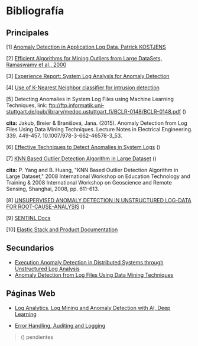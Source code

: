 Bibliografía 
======

## Principales

[1] [Anomaly Detection in Application Log Data, Patrick KOSTJENS](https://dspace.library.uu.nl/bitstream/handle/1874/338664/thesis-patrick-kostjens.pdf?sequence=2&isAllowed=y)

[2] [Efficient Algorithms for Mining Outliers from Large DataSets, Ramaswamy et al., 2000](https://webdocs.cs.ualberta.ca/~zaiane/pub/check/ramaswamy.pdf)

[3] [Experience Report: System Log Analysis for Anomaly Detection](https://pdfs.semanticscholar.org/2c1e/d7e32a85d72fb270ebd07a45641acfba02a9.pdf)

[4] [Use of K-Nearest Neighbor classifier for intrusion detection](http://web.cs.ucdavis.edu/~vemuri/papers/knn-ss02.pdf)

[5] Detecting Anomalies in System Log Files using Machine Learning Techniques, link: ftp://ftp.informatik.uni-stuttgart.de/pub/library/medoc.ustuttgart_fi/BCLR-0148/BCLR-0148.pdf ()

**cita:** Jakub, Breier & Branišová, Jana. (2015). Anomaly Detection from Log Files Using Data Mining Techniques. Lecture Notes in Electrical Engineering. 339. 449-457. 10.1007/978-3-662-46578-3_53. 

[6] [Effective Techniques to Detect Anomalies in System Logs](https://pdfs.semanticscholar.org/3564/174625ef21cb916e9d245d5fdcbd0178fc9a.pdf) ()

[7] [KNN Based Outlier Detection Algorithm in Large Dataset](https://ieeexplore.ieee.org/document/5070231/) ()

**cita:** P. Yang and B. Huang, "KNN Based Outlier Detection Algorithm in Large Dataset," 2008 International Workshop on Education Technology and Training & 2008 International Workshop on Geoscience and Remote Sensing, Shanghai, 2008, pp. 611-613.

[8] [UNSUPERVISED ANOMALY DETECTION IN UNSTRUCTURED LOG-DATA FOR ROOT-CAUSE-ANALYSIS](https://dspace.cc.tut.fi/dpub/bitstream/handle/123456789/23217/kicanaoglu.pdf?sequence=1&isAllowed=y) ()

[9] [SENTINL Docs](http://sentinl.readthedocs.io/en/latest/)

[10] [Elastic Stack and Product Documentation](https://www.elastic.co/guide/index.html)

## Secundarios
* [Execution Anomaly Detection in Distributed Systems through Unstructured Log Analysis](https://www.microsoft.com/en-us/research/wp-content/uploads/2016/02/DM790-CR.pdf)
* [Anomaly Detection from Log Files Using Data Mining Techniques](http://jbreier.com/files/papers/icisa_2015.pdf)

## Páginas Web

* [Log Analytics, Log Mining and Anomaly Detection with AI, Deep Learning](https://www.xenonstack.com/blog/data-science/log-analytics-log-mining-anomaly-detection/)

* [Error Handling, Auditing and Logging](https://www.xenonstack.com/blog/data-science/log-analytics-log-mining-anomaly-detection/)


> () pendientes






